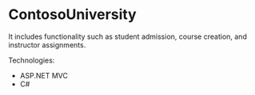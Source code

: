 # ContosoUniversity
 It includes functionality such as student admission, course creation, and instructor assignments.
 
Technologies:
- ASP.NET MVC
- C#
